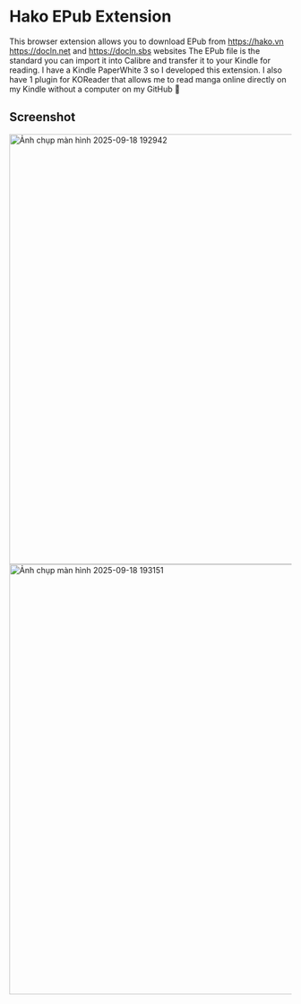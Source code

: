 # Hako EPub Extension

This browser extension allows you to download EPub from https://hako.vn https://docln.net and https://docln.sbs websites
The EPub file is the standard you can import it into Calibre and transfer it to your Kindle for reading. I have a Kindle PaperWhite 3 so I developed this extension. I also have 1 plugin for KOReader that allows me to read manga online directly on my Kindle without a computer on my GitHub  🍃

## Screenshot
<img width="1365" height="767" alt="Ảnh chụp màn hình 2025-09-18 192942" src="https://github.com/user-attachments/assets/45b66c2f-92c7-49c6-9af2-8c3f6aab117f" />
<img width="1362" height="767" alt="Ảnh chụp màn hình 2025-09-18 193151" src="https://github.com/user-attachments/assets/c27a80c0-28e9-48b9-9188-d23c11acbce9" />
